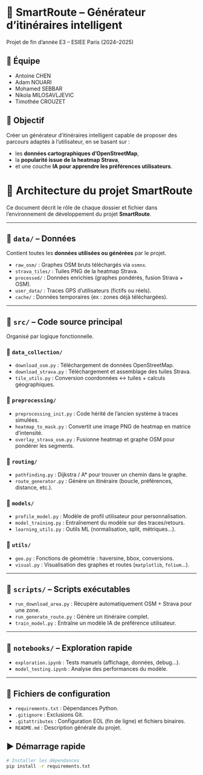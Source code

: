 # 🧠 SmartRoute – Générateur d’itinéraires intelligent

Projet de fin d’année E3 – ESIEE Paris (2024–2025)

## 👥 Équipe

- Antoine CHEN  
- Adam NOUARI  
- Mohamed SEBBAR  
- Nikola MILOSAVLJEVIC  
- Timothée CROUZET  

## 🎯 Objectif

Créer un générateur d’itinéraires intelligent capable de proposer des parcours adaptés à l’utilisateur, en se basant sur :
- les **données cartographiques d’OpenStreetMap**,
- la **popularité issue de la heatmap Strava**,
- et une couche **IA pour apprendre les préférences utilisateurs**.


# 📁 Architecture du projet SmartRoute

Ce document décrit le rôle de chaque dossier et fichier dans l’environnement de développement du projet **SmartRoute**.

---

## 📁 `data/` – Données

Contient toutes les **données utilisées ou générées** par le projet.

- `raw_osm/` : Graphes OSM bruts téléchargés via `osmnx`.
- `strava_tiles/` : Tuiles PNG de la heatmap Strava.
- `processed/` : Données enrichies (graphes pondérés, fusion Strava + OSM).
- `user_data/` : Traces GPS d’utilisateurs (fictifs ou réels).
- `cache/` : Données temporaires (ex : zones déjà téléchargées).

---

## 📁 `src/` – Code source principal

Organisé par logique fonctionnelle.

### 📁 `data_collection/`
- `download_osm.py` : Téléchargement de données OpenStreetMap.
- `download_strava.py` : Téléchargement et assemblage des tuiles Strava.
- `tile_utils.py` : Conversion coordonnées ↔ tuiles + calculs géographiques.

### 📁 `preprocessing/`
- `preprocessing_init.py` : Code hérité de l’ancien système à traces simulées.
- `heatmap_to_mask.py` : Convertit une image PNG de heatmap en matrice d’intensité.
- `overlay_strava_osm.py` : Fusionne heatmap et graphe OSM pour pondérer les segments.

### 📁 `routing/`
- `pathfinding.py` : Dijkstra / A* pour trouver un chemin dans le graphe.
- `route_generator.py` : Génère un itinéraire (boucle, préférences, distance, etc.).

### 📁 `models/`
- `profile_model.py` : Modèle de profil utilisateur pour personnalisation.
- `model_training.py` : Entraînement du modèle sur des traces/retours.
- `learning_utils.py` : Outils ML (normalisation, split, métriques...).

### 📁 `utils/`
- `geo.py` : Fonctions de géométrie : haversine, bbox, conversions.
- `visual.py` : Visualisation des graphes et routes (`matplotlib`, `folium`...).

---

## 📁 `scripts/` – Scripts exécutables

- `run_download_area.py` : Récupère automatiquement OSM + Strava pour une zone.
- `run_generate_route.py` : Génère un itinéraire complet.
- `train_model.py` : Entraîne un modèle IA de préférence utilisateur.

---

## 📁 `notebooks/` – Exploration rapide

- `exploration.ipynb` : Tests manuels (affichage, données, debug…).
- `model_testing.ipynb` : Analyse des performances du modèle.

---

## 📄 Fichiers de configuration

- `requirements.txt` : Dépendances Python.
- `.gitignore` : Exclusions Git.
- `.gitattributes` : Configuration EOL (fin de ligne) et fichiers binaires.
- `README.md` : Description générale du projet.


## ▶️ Démarrage rapide

```bash
# Installer les dépendances
pip install -r requirements.txt

